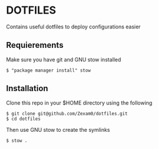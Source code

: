 # DOTFILES 

Contains useful dotfiles to deploy configurations easier

## Requierements 

Make sure you have git and GNU stow installed

```
$ "package manager install" stow
```

## Installation

Clone this repo in your $HOME directory using the following

```
$ git clone git@github.com/Zexam0/dotfiles.git
$ cd dotfiles
```

Then use GNU stow to create the symlinks 

```
$ stow .
```

